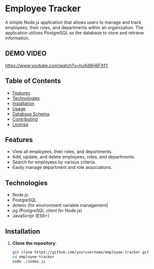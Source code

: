 # Employee Tracker

A simple Node.js application that allows users to manage and track employees, their roles, and departments within an organization. The application utilizes PostgreSQL as the database to store and retrieve information.

## DEMO VIDEO 

https://www.youtube.com/watch?v=huXd9H6FXfY

## Table of Contents

- [Features](#features)
- [Technologies](#technologies)
- [Installation](#installation)
- [Usage](#usage)
- [Database Schema](#database-schema)
- [Contributing](#contributing)
- [License](#license)

## Features

- View all employees, their roles, and departments.
- Add, update, and delete employees, roles, and departments.
- Search for employees by various criteria.
- Easily manage department and role associations.

## Technologies

- Node.js
- PostgreSQL
- dotenv (for environment variable management)
- pg (PostgreSQL client for Node.js)
- JavaScript (ES6+)

## Installation

1. **Clone the repository**:
   ```bash
   git clone https://github.com/yourusername/employee-tracker.git
   cd employee-tracker
   node ./index.js
